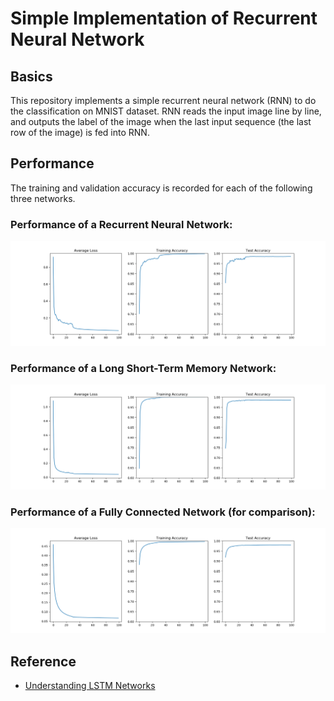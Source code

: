 # Simple Implementation of Recurrent Neural Network
## Basics
This repository implements a simple recurrent neural network (RNN) to do the classification on MNIST dataset. RNN reads the input image line by line, and outputs the label of the image when the last input sequence (the last row of the image) is fed into RNN.
## Performance
The training and validation accuracy is recorded for each of the following three networks.
### Performance of a Recurrent Neural Network:
![RNN Performance](/stand%20alone%20implementation/RNN/Figures/rnn.png "RNN")
### Performance of a Long Short-Term Memory Network:
![LSTM Performance](/stand%20alone%20implementation/RNN/Figures/lstm.png "LSTM")
### Performance of a Fully Connected Network (for comparison):
![FC Performance](/stand%20alone%20implementation/RNN/Figures/fc.png "FC")
## Reference
- [Understanding LSTM Networks](http://colah.github.io/posts/2015-08-Understanding-LSTMs/)

